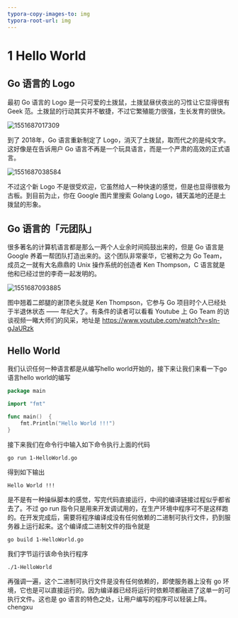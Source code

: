 ```yaml
---
typora-copy-images-to: img
typora-root-url: img
---
```


# 1 Hello World

## Go 语言的 Logo

最初 Go 语言的 Logo 是一只可爱的土拨鼠，土拨鼠昼伏夜出的习性让它显得很有 Geek 范。土拨鼠的行动其实并不敏捷，不过它繁殖能力很强，生长发育的很快。

![1551687017309](/1551687017309.png)

到了 2018年，Go 语言重新制定了 Logo，消灭了土拨鼠，取而代之的是纯文字。这好像是在告诉用户 Go 语言不再是一个玩具语言，而是一个严肃的高效的正式语言。

![1551687038584](/1551687038584.png)

不过这个新 Logo 不是很受欢迎，它虽然给人一种快速的感觉，但是也显得很极为古板。到目前为止，你在 Google 图片里搜索 Golang Logo，铺天盖地的还是土拨鼠的形象。

## Go 语言的「元团队」

很多著名的计算机语言都是那么一两个人业余时间捣鼓出来的，但是 Go 语言是 Google 养着一帮团队打造出来的。这个团队非常豪华，它被称之为 Go Team，成员之一就有大名鼎鼎的 Unix 操作系统的创造者 Ken Thompson，C 语言就是他和已经过世的李奇一起发明的。

![1551687093885](/1551687093885.png)

图中翘着二郎腿的谢顶老头就是 Ken Thompson，它参与 Go 项目时个人已经处于半退休状态 —— 年纪大了。有条件的读者可以看看 Youtube 上 Go Team 的访谈视频一睹大师们的风采，地址是 https://www.youtube.com/watch?v=sln-gJaURzk

## Hello World

我们认识任何一种语言都是从编写hello world开始的，接下来让我们来看一下go语言hello world的编写

```go
package main

import "fmt"

func main()  {
	fmt.Println("Hello World !!!")
}
```

接下来我们在命令行中输入如下命令执行上面的代码

```shell
go run 1-HelloWorld.go
```

得到如下输出

```shell
Hello World !!!
```

是不是有一种操纵脚本的感觉，写完代码直接运行，中间的编译链接过程似乎都省去了。不过 go run 指令只是用来开发调试用的，在生产环境中程序可不是这样跑的。在开发完成后，需要将程序编译成没有任何依赖的二进制可执行文件，扔到服务器上运行起来。这个编译成二进制文件的指令就是

```shell
go build 1-HelloWorld.go
```

我们字节运行该命令执行程序

```shell
./1-HelloWorld
```

再强调一遍，这个二进制可执行文件是没有任何依赖的，即使服务器上没有 go 环境，它也是可以直接运行的。因为编译器已经将运行时依赖项都融进了这单一的可执行文件。这也是 go 语言的特色之处，让用户编写的程序可以轻装上阵。chengxu

















